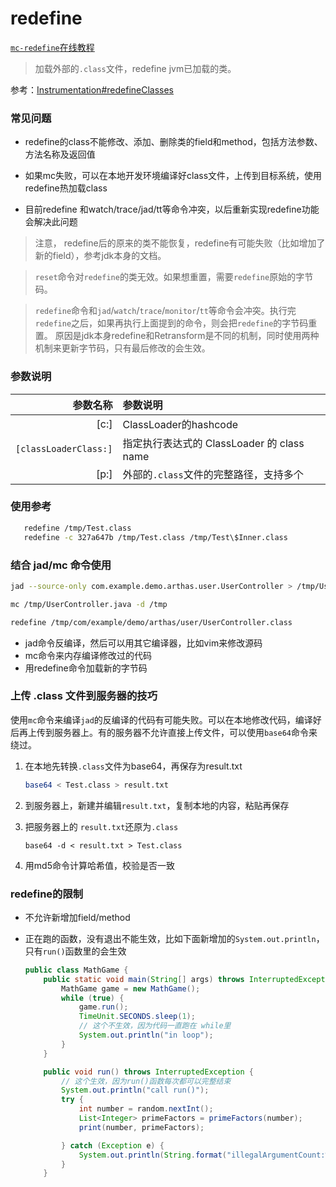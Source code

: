 redefine
===

[`mc-redefine`在线教程](https://arthas.aliyun.com/doc/arthas-tutorials?language=cn&id=command-mc-redefine)

> 加载外部的`.class`文件，redefine jvm已加载的类。

参考：[Instrumentation#redefineClasses](https://docs.oracle.com/javase/8/docs/api/java/lang/instrument/Instrumentation.html#redefineClasses-java.lang.instrument.ClassDefinition...-)

### 常见问题

* redefine的class不能修改、添加、删除类的field和method，包括方法参数、方法名称及返回值

* 如果mc失败，可以在本地开发环境编译好class文件，上传到目标系统，使用redefine热加载class

* 目前redefine 和watch/trace/jad/tt等命令冲突，以后重新实现redefine功能会解决此问题

> 注意， redefine后的原来的类不能恢复，redefine有可能失败（比如增加了新的field），参考jdk本身的文档。

> `reset`命令对`redefine`的类无效。如果想重置，需要`redefine`原始的字节码。

> `redefine`命令和`jad`/`watch`/`trace`/`monitor`/`tt`等命令会冲突。执行完`redefine`之后，如果再执行上面提到的命令，则会把`redefine`的字节码重置。
> 原因是jdk本身redefine和Retransform是不同的机制，同时使用两种机制来更新字节码，只有最后修改的会生效。

### 参数说明

|参数名称|参数说明|
|---:|:---|
|[c:]|ClassLoader的hashcode|
|`[classLoaderClass:]`|指定执行表达式的 ClassLoader 的 class name|
|[p:]|外部的`.class`文件的完整路径，支持多个|



### 使用参考

```bash
   redefine /tmp/Test.class
   redefine -c 327a647b /tmp/Test.class /tmp/Test\$Inner.class
```

### 结合 jad/mc 命令使用

```bash
jad --source-only com.example.demo.arthas.user.UserController > /tmp/UserController.java

mc /tmp/UserController.java -d /tmp

redefine /tmp/com/example/demo/arthas/user/UserController.class
```

* jad命令反编译，然后可以用其它编译器，比如vim来修改源码
* mc命令来内存编译修改过的代码
* 用redefine命令加载新的字节码

### 上传 .class 文件到服务器的技巧

使用`mc`命令来编译`jad`的反编译的代码有可能失败。可以在本地修改代码，编译好后再上传到服务器上。有的服务器不允许直接上传文件，可以使用`base64`命令来绕过。

1. 在本地先转换`.class`文件为base64，再保存为result.txt

    ```bash
    base64 < Test.class > result.txt
    ```

2. 到服务器上，新建并编辑`result.txt`，复制本地的内容，粘贴再保存

3. 把服务器上的 `result.txt`还原为`.class`

    ```
    base64 -d < result.txt > Test.class
    ```

4. 用md5命令计算哈希值，校验是否一致

### redefine的限制

* 不允许新增加field/method
* 正在跑的函数，没有退出不能生效，比如下面新增加的`System.out.println`，只有`run()`函数里的会生效

    ```java
    public class MathGame {
        public static void main(String[] args) throws InterruptedException {
            MathGame game = new MathGame();
            while (true) {
                game.run();
                TimeUnit.SECONDS.sleep(1);
                // 这个不生效，因为代码一直跑在 while里
                System.out.println("in loop");
            }
        }

        public void run() throws InterruptedException {
            // 这个生效，因为run()函数每次都可以完整结束
            System.out.println("call run()");
            try {
                int number = random.nextInt();
                List<Integer> primeFactors = primeFactors(number);
                print(number, primeFactors);

            } catch (Exception e) {
                System.out.println(String.format("illegalArgumentCount:%3d, ", illegalArgumentCount) + e.getMessage());
            }
        }
```